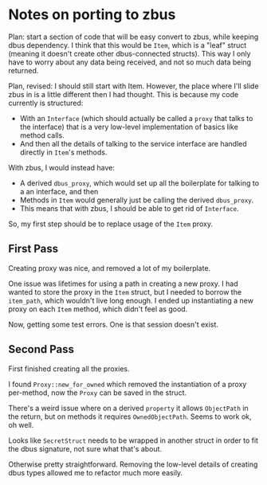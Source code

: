 # Notes on porting to zbus

Plan: start a section of code that will be easy convert to zbus, while keeping dbus dependency. I think that this would be `Item`, which is a "leaf" struct (meaning it doesn't create other dbus-connected structs). This way I only have to worry about any data being received, and not so much data being returned.

Plan, revised: I should still start with Item. However, the place where I'll slide zbus in is a little different then I had thought. This is because my code currently is structured:
- With an `Interface` (which should actually be called a `proxy` that talks to the interface) that is a very low-level implementation of basics like method calls.
- And then all the details of talking to the service interface are handled directly in `Item`'s methods.

With zbus, I would instead have:
- A derived `dbus_proxy`, which would set up all the boilerplate for talking to a an interface, and then
- Methods in `Item` would generally just be calling the derived `dbus_proxy`.
- This means that with zbus, I should be able to get rid of `Interface`.

So, my first step should be to replace usage of the `Item` proxy.

## First Pass
Creating proxy was nice, and removed a lot of my boilerplate.

One issue was lifetimes for using a path in creating a new proxy. I had wanted to store the proxy in the `Item` struct, but I needed to borrow the `item_path`, which wouldn't live long enough. I ended up instantiating a new proxy on each `Item` method, which didn't feel as good.

Now, getting some test errors. One is that session doesn't exist.

## Second Pass
First finished creating all the proxies.

I found `Proxy::new_for_owned` which removed the instantiation of a proxy per-method, now the `Proxy` can be saved in the struct.

There's a weird issue where on a derived `property` it allows `ObjectPath` in the return, but on methods it requires `OwnedObjectPath`. Seems to work ok, oh well.

Looks like `SecretStruct` needs to be wrapped in another struct in order to fit the dbus signature, not sure what that's about.

Otherwise pretty straightforward. Removing the low-level details of creating dbus types allowed me to refactor much more easily.
